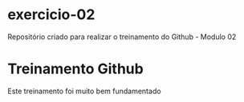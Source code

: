 # exercicio-02
Repositório criado para realizar o treinamento do Github - Modulo 02
# Treinamento Github
Este treinamento foi muito bem fundamentado 
